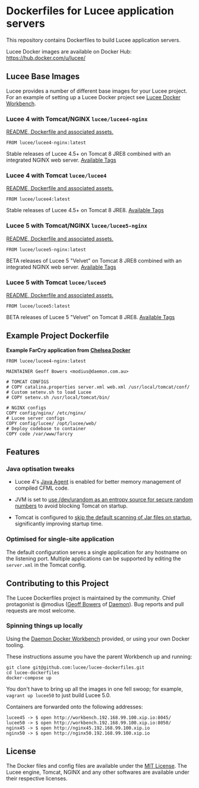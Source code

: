 # Dockerfiles for Lucee application servers

This repository contains Dockerfiles to build Lucee application servers.

Lucee Docker images are available on Docker Hub: https://hub.docker.com/u/lucee/

## Lucee Base Images

Lucee provides a number of different base images for your Lucee project.  For an example of setting up a Lucee Docker project see [Lucee Docker Workbench](https://github.com/modius/lucee-docker-workbench).

### Lucee 4 with Tomcat/NGINX `lucee/lucee4-nginx`

[README, Dockerfile and associated assets.](./lucee-nginx/4.5/README.md)

```
FROM lucee/lucee4-nginx:latest
```

Stable releases of Lucee 4.5+ on Tomcat 8 JRE8 combined with an integrated NGINX web server. [Available Tags](https://hub.docker.com/r/lucee/lucee4-nginx/tags/)

### Lucee 4 with Tomcat `lucee/lucee4`

[README, Dockerfile and associated assets.](./4.5/README.md)

```
FROM lucee/lucee4:latest
```

Stable releases of Lucee 4.5+ on Tomcat 8 JRE8. [Available Tags](https://hub.docker.com/r/lucee/lucee4/tags/)

### Lucee 5 with Tomcat/NGINX `lucee/lucee5-nginx`

[README, Dockerfile and associated assets.](./lucee-nginx/5.0/README.md)

```
FROM lucee/lucee5-nginx:latest
```

BETA releases of Lucee 5 "Velvet" on Tomcat 8 JRE8 combined with an integrated NGINX web server. [Available Tags](https://hub.docker.com/r/lucee/lucee5-nginx/tags/)

### Lucee 5 with Tomcat `lucee/lucee5`

[README, Dockerfile and associated assets.](./5.0/README.md)

```
FROM lucee/lucee5:latest
```

BETA releases of Lucee 5 "Velvet" on Tomcat 8 JRE8. [Available Tags](https://hub.docker.com/r/lucee/lucee5/tags/)


## Example Project Dockerfile

**Example FarCry application from [Chelsea Docker](https://github.com/modius/chelsea-docker)**
```
FROM lucee/lucee4-nginx:latest

MAINTAINER Geoff Bowers <modius@daemon.com.au>

# TOMCAT CONFIGS
# COPY catalina.properties server.xml web.xml /usr/local/tomcat/conf/
# Custom setenv.sh to load Lucee
# COPY setenv.sh /usr/local/tomcat/bin/

# NGINX configs
COPY config/nginx/ /etc/nginx/
# Lucee server configs
COPY config/lucee/ /opt/lucee/web/
# Deploy codebase to container
COPY code /var/www/farcry
```


## Features

### Java optisation tweaks

- Lucee 4's [Java Agent](http://blog.getrailo.com/post.cfm/railo-4-1-smarter-template-compilation) is enabled for better memory management of compiled CFML code.

- JVM is set to [use /dev/urandom as an entropy source for secure random numbers](http://support.run.pivotal.io/entries/59869725-Java-Web-Applications-Slow-Startup-or-Failing) to avoid blocking Tomcat on startup.

- Tomcat is configured to [skip the default scanning of Jar files on startup](http://www.gpickin.com/index.cfm/blog/how-to-get-your-tomcat-to-pounce-on-startup-not-crawl), significantly improving startup time.

### Optimised for single-site application

The default configuration serves a single application for any hostname on the listening port. Multiple applications can be supported by editing the `server.xml` in the Tomcat config.


## Contributing to this Project

The Lucee Dockerfiles project is maintained by the community. Chief protagonist is @modius ([Geoff Bowers](https://github.com/modius) of [Daemon](http://www.daemon.com.au)). Bug reports and pull requests are most welcome.

### Spinning things up locally

Using the [Daemon Docker Workbench](https://github.com/Daemonite/workbench) provided, or using your own Docker tooling.

These instructions assume you have the parent Workbench up and running:
```
git clone git@github.com:lucee/lucee-dockerfiles.git
cd lucee-dockerfiles
docker-compose up
```

You don't have to bring up all the images in one fell swoop; for example, `vagrant up lucee50` to just build Lucee 5.0.

Containers are forwarded onto the following addresses:
```
lucee45 -> $ open http://workbench.192.168.99.100.xip.io:8045/
lucee50 -> $ open http://workbench.192.168.99.100.xip.io:8050/
nginx45 -> $ open http://nginx45.192.168.99.100.xip.io
nginx50 -> $ open http://nginx50.192.168.99.100.xip.io
```


## License

The Docker files and config files are available under the [MIT License](LICENSE). The Lucee engine, Tomcat, NGINX and any other softwares are available under their respective licenses.